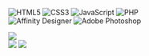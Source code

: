 
![HTML5](https://img.shields.io/badge/html5-%23E34F26.svg?style=for-the-badge&logo=html5&logoColor=white) ![CSS3](https://img.shields.io/badge/css3-%231572B6.svg?style=for-the-badge&logo=css3&logoColor=white) ![JavaScript](https://img.shields.io/badge/javascript-%23323330.svg?style=for-the-badge&logo=javascript&logoColor=%23F7DF1E) ![PHP](https://img.shields.io/badge/php-%23777BB4.svg?style=for-the-badge&logo=php&logoColor=white) <br/>
 ![Affinity Designer](https://img.shields.io/badge/affinity%20desginer-%231B72BE.svg?style=for-the-badge&logo=affinity-designer&logoColor=white) ![Adobe Photoshop](https://img.shields.io/badge/adobe%20photoshop-%2331A8FF.svg?style=for-the-badge&logo=adobe%20photoshop&logoColor=white)


![](https://github-readme-stats.vercel.app/api?username=n1kkoin&include_all_commits=true&count_private=true&show_icons=true&theme=catppuccin_latte&locale=pt-br)<br/>
![](https://github-readme-streak-stats.herokuapp.com/?user=N1kkoin&theme=catppuccin_latte&hide_border=false&locale=pt-br)
![](https://github-readme-stats.vercel.app/api/top-langs?username=n1kkoin&layout=compact&langs_count=8&theme=catppuccin_latte&locale=pt-br)

